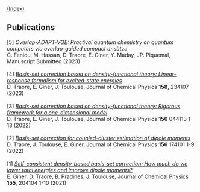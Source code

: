 [(Index)](https://dtraore97.github.io/)

## Publications
[5] *Overlap-ADAPT-VQE: Practival quantum chemistry on quantum computers via overlap-guided compact ansätze*
\
C. Feniou, M. Hassan, D. Traore, E. Giner, Y. Maday, JP. Piquemal, Manuscript Submitted (2023)
\
\
[4] [*Basis-set correction based on density-functional theory: Linear-response formalism for excited-state energies*](https://dtraore97.github.io/TraGinTou-JCP-23.pdf)
\
D. Traore, E. Giner, J. Toulouse, Journal of Chemical Physics **158**, 234107 (2023)
\
\
[3] [*Basis-set correction based on density-functional theory: Rigorous framework for a one-dimensional model*](https://dtraore97.github.io/TraGinTou-JCP-22.pdf)
\
D. Traore, E. Giner, J. Toulouse, Journal of Chemical Physics **156** 044113 1-13 (2022)
\
\
[2] [*Basis-set correction for coupled-cluster estimation of dipole moments*](https://dtraore97.github.io/TraTouGin-JCP-22.pdf)
\
D. Traore, J. Toulouse, E. Giner, Journal of Chemical Physics **156** 174101 1-9 (2022)
\
\
[1] [*Self-consistent density-based basis-set correction: How much do we lower total energies and improve dipole moments?*](https://dtraore97.github.io/GinTraPraTou-JCP-21.pdf)
\
E. Giner, D. Traore, B. Pradines, J. Toulouse, Journal of Chemical Physics **155**, 204104 1-10 (2021)
